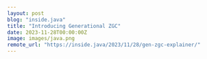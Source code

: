 ```yaml
---
layout: post
blog: "inside.java"
title: "Introducing Generational ZGC"
date: 2023-11-28T00:00:00Z
image: images/java.png
remote_url: "https://inside.java/2023/11/28/gen-zgc-explainer/"
---
```

